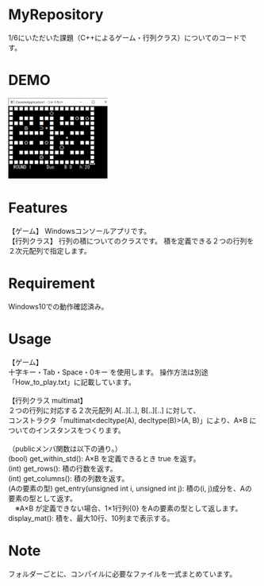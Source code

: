 # MyRepository

1/6にいただいた課題（C++によるゲーム・行列クラス）についてのコードです。


# DEMO

<img src="DEMO.png" width="200">


# Features

【ゲーム】
Windowsコンソールアプリです。<br>
【行列クラス】
行列の積についてのクラスです。
積を定義できる２つの行列を２次元配列で指定します。


# Requirement

Windows10での動作確認済み。


# Usage

【ゲーム】<br>
十字キー・Tab・Space・0キー を使用します。
操作方法は別途「How_to_play.txt」に記載しています。<br><br>
【行列クラス multimat】<br>
２つの行列に対応する２次元配列 A[..][..], B[..][..] に対して、<br>
コンストラクタ「multimat<decltype(A), decltype(B)>(A, B)」により、A×B についてのインスタンスをつくります。<br><br>
（publicメンバ関数は以下の通り。）<br>
(bool) get_within_std(): A×B を定義できるとき true を返す。<br>
(int) get_rows(): 積の行数を返す。<br>
(int) get_columns(): 積の列数を返す。<br>
(Aの要素の型) get_entry(unsigned int i, unsigned int j): 積の(i, j)成分を、Aの要素の型として返す。<br>
　※A×B が定義できない場合、1×1行列{0} をAの要素の型として返します。<br>
display_mat(): 積を、最大10行、10列まで表示する。

# Note

フォルダーごとに、コンパイルに必要なファイルを一式まとめています。
